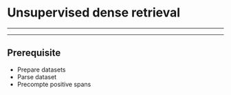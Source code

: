 # Unsupervised dense retrieval
---

---
## Prerequisite
- Prepare datasets
- Parse dataset
- Precompte positive spans

